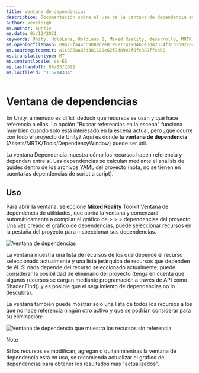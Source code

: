 ```yaml
---
title: Ventana de dependencias
description: Documentación sobre el uso de la ventana de dependencia en MRTK
author: keveleigh
ms.author: kurtie
ms.date: 01/12/2021
keywords: Unity, HoloLens, HoloLens 2, Mixed Reality, desarrollo, MRTK
ms.openlocfilehash: 09425fa46cb9888c2e81e0771419d4bce3dd2334f31b5b922049af12479876c8
ms.sourcegitcommit: a1c086aa83d381129e62f9d8942f0fc889ffcab0
ms.translationtype: MT
ms.contentlocale: es-ES
ms.lasthandoff: 08/05/2021
ms.locfileid: "115214334"
---
```

# <a name="dependency-window"></a>Ventana de dependencias

En Unity, a menudo es difícil deducir qué recursos se usan y qué hace referencia a ellos. La opción "Buscar referencias en la escena" funciona muy bien cuando solo está interesado en la escena actual, pero ¿qué ocurre con todo el proyecto de Unity? Aquí es donde **la ventana de dependencia** (Assets/MRTK/Tools/DependencyWindow) puede ser útil.

La ventana Dependencia muestra cómo los recursos hacen referencia y dependen entre sí. Las dependencias se calculan mediante el análisis de guides dentro de los archivos YAML del proyecto (nota, no se tienen en cuenta las dependencias de script a script).

## <a name="usage"></a>Uso

Para abrir la ventana, seleccione **Mixed Reality** Toolkit Ventana de dependencia de utilidades, que abrirá la ventana y comenzará automáticamente a compilar el gráfico de  >    >    >   dependencias del proyecto. Una vez creado el gráfico de dependencias, puede seleccionar recursos en la pestaña del proyecto para inspeccionar sus dependencias.

![Ventana de dependencias](../images/dependency-window/MRTK_Dependency_Window.png)

La ventana muestra una lista de recursos de los que depende el recurso seleccionado actualmente y una lista jerárquica de recursos que dependen de él. Si nada depende del recurso seleccionado actualmente, puede considerar la posibilidad de eliminarlo del proyecto (tenga en cuenta que algunos recursos se cargan mediante programación a través de API como Shader.Find() y es posible que el seguimiento de dependencias no lo descubra).

La ventana también puede mostrar solo una lista de todos los recursos a los que no hace referencia ningún otro activo y que se podrían considerar para su eliminación:

![Ventana de dependencia que muestra los recursos sin referencia](../images/dependency-window/MRTK_Dependency_Window_Unreferenced.png)

> [!NOTE]
> Si los recursos se modifican, agregan o quitan mientras la ventana de dependencia está en uso, se recomienda actualizar el gráfico de dependencias para obtener los resultados más "actualizados".
